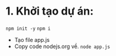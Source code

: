 # 1. Khởi tạo dự án:

`npm init -y`
`npm i`

- Tạo file app.js
- Copy code nodejs.org về.
  `node app.js`
